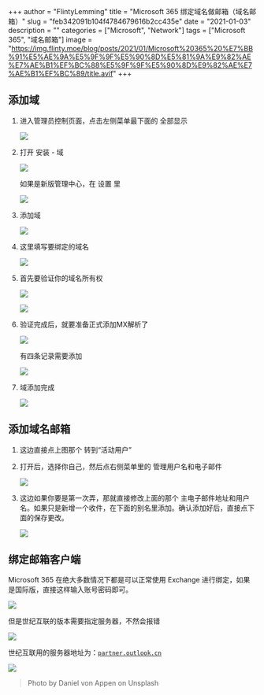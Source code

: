 +++
author = "FlintyLemming"
title = "Microsoft 365 绑定域名做邮箱（域名邮箱）"
slug = "feb342091b104f4784679616b2cc435e"
date = "2021-01-03"
description = ""
categories = ["Microsoft", "Network"]
tags = ["Microsoft 365", "域名邮箱"]
image = "https://img.flinty.moe/blog/posts/2021/01/Microsoft%20365%20%E7%BB%91%E5%AE%9A%E5%9F%9F%E5%90%8D%E5%81%9A%E9%82%AE%E7%AE%B1%EF%BC%88%E5%9F%9F%E5%90%8D%E9%82%AE%E7%AE%B1%EF%BC%89/title.avif"
+++

## 添加域

1. 进入管理员控制页面，点击左侧菜单最下面的 全部显示

    ![](https://img.flinty.moe/blog/posts/2021/01/Microsoft%20365%20%E7%BB%91%E5%AE%9A%E5%9F%9F%E5%90%8D%E5%81%9A%E9%82%AE%E7%AE%B1%EF%BC%88%E5%9F%9F%E5%90%8D%E9%82%AE%E7%AE%B1%EF%BC%89/Untitled.avif)

2. 打开 安装 - 域

    ![](https://img.flinty.moe/blog/posts/2021/01/Microsoft%20365%20%E7%BB%91%E5%AE%9A%E5%9F%9F%E5%90%8D%E5%81%9A%E9%82%AE%E7%AE%B1%EF%BC%88%E5%9F%9F%E5%90%8D%E9%82%AE%E7%AE%B1%EF%BC%89/Untitled%201.avif)

    如果是新版管理中心，在 设置 里

    ![](https://img.flinty.moe/blog/posts/2021/01/Microsoft%20365%20%E7%BB%91%E5%AE%9A%E5%9F%9F%E5%90%8D%E5%81%9A%E9%82%AE%E7%AE%B1%EF%BC%88%E5%9F%9F%E5%90%8D%E9%82%AE%E7%AE%B1%EF%BC%89/Untitled%202.avif)

3. 添加域

    ![](https://img.flinty.moe/blog/posts/2021/01/Microsoft%20365%20%E7%BB%91%E5%AE%9A%E5%9F%9F%E5%90%8D%E5%81%9A%E9%82%AE%E7%AE%B1%EF%BC%88%E5%9F%9F%E5%90%8D%E9%82%AE%E7%AE%B1%EF%BC%89/Untitled%203.avif)

4. 这里填写要绑定的域名

    ![](https://img.flinty.moe/blog/posts/2021/01/Microsoft%20365%20%E7%BB%91%E5%AE%9A%E5%9F%9F%E5%90%8D%E5%81%9A%E9%82%AE%E7%AE%B1%EF%BC%88%E5%9F%9F%E5%90%8D%E9%82%AE%E7%AE%B1%EF%BC%89/Untitled%204.avif)

5. 首先要验证你的域名所有权

    ![](https://img.flinty.moe/blog/posts/2021/01/Microsoft%20365%20%E7%BB%91%E5%AE%9A%E5%9F%9F%E5%90%8D%E5%81%9A%E9%82%AE%E7%AE%B1%EF%BC%88%E5%9F%9F%E5%90%8D%E9%82%AE%E7%AE%B1%EF%BC%89/Untitled%205.avif)

    ![](https://img.flinty.moe/blog/posts/2021/01/Microsoft%20365%20%E7%BB%91%E5%AE%9A%E5%9F%9F%E5%90%8D%E5%81%9A%E9%82%AE%E7%AE%B1%EF%BC%88%E5%9F%9F%E5%90%8D%E9%82%AE%E7%AE%B1%EF%BC%89/Untitled%206.avif)

6. 验证完成后，就要准备正式添加MX解析了

    ![](https://img.flinty.moe/blog/posts/2021/01/Microsoft%20365%20%E7%BB%91%E5%AE%9A%E5%9F%9F%E5%90%8D%E5%81%9A%E9%82%AE%E7%AE%B1%EF%BC%88%E5%9F%9F%E5%90%8D%E9%82%AE%E7%AE%B1%EF%BC%89/Untitled%207.avif)

    有四条记录需要添加

    ![](https://img.flinty.moe/blog/posts/2021/01/Microsoft%20365%20%E7%BB%91%E5%AE%9A%E5%9F%9F%E5%90%8D%E5%81%9A%E9%82%AE%E7%AE%B1%EF%BC%88%E5%9F%9F%E5%90%8D%E9%82%AE%E7%AE%B1%EF%BC%89/Untitled%208.avif)

7. 域添加完成

    ![](https://img.flinty.moe/blog/posts/2021/01/Microsoft%20365%20%E7%BB%91%E5%AE%9A%E5%9F%9F%E5%90%8D%E5%81%9A%E9%82%AE%E7%AE%B1%EF%BC%88%E5%9F%9F%E5%90%8D%E9%82%AE%E7%AE%B1%EF%BC%89/Untitled%209.avif)

## 添加域名邮箱

1. 这边直接点上图那个 转到“活动用户”
2. 打开后，选择你自己，然后点右侧菜单里的 管理用户名和电子邮件

    ![](https://img.flinty.moe/blog/posts/2021/01/Microsoft%20365%20%E7%BB%91%E5%AE%9A%E5%9F%9F%E5%90%8D%E5%81%9A%E9%82%AE%E7%AE%B1%EF%BC%88%E5%9F%9F%E5%90%8D%E9%82%AE%E7%AE%B1%EF%BC%89/Untitled%2010.avif)

3. 这边如果你要是第一次弄，那就直接修改上面的那个 主电子邮件地址和用户名。如果只是新增一个收件，在下面的别名里添加。确认添加好后，直接点下面的保存更改。

    ![](https://img.flinty.moe/blog/posts/2021/01/Microsoft%20365%20%E7%BB%91%E5%AE%9A%E5%9F%9F%E5%90%8D%E5%81%9A%E9%82%AE%E7%AE%B1%EF%BC%88%E5%9F%9F%E5%90%8D%E9%82%AE%E7%AE%B1%EF%BC%89/Untitled%2011.avif)

## 绑定邮箱客户端

Microsoft 365 在绝大多数情况下都是可以正常使用 Exchange 进行绑定，如果是国际版，直接这样输入账号密码即可。

![](https://img.flinty.moe/blog/posts/2021/01/Microsoft%20365%20%E7%BB%91%E5%AE%9A%E5%9F%9F%E5%90%8D%E5%81%9A%E9%82%AE%E7%AE%B1%EF%BC%88%E5%9F%9F%E5%90%8D%E9%82%AE%E7%AE%B1%EF%BC%89/Untitled%2012.avif)

但是世纪互联的版本需要指定服务器，不然会报错

![](https://img.flinty.moe/blog/posts/2021/01/Microsoft%20365%20%E7%BB%91%E5%AE%9A%E5%9F%9F%E5%90%8D%E5%81%9A%E9%82%AE%E7%AE%B1%EF%BC%88%E5%9F%9F%E5%90%8D%E9%82%AE%E7%AE%B1%EF%BC%89/Untitled%2013.avif)

世纪互联用的服务器地址为：[`partner.outlook.cn`](http://partner.outlook.cn/)

![](https://img.flinty.moe/blog/posts/2021/01/Microsoft%20365%20%E7%BB%91%E5%AE%9A%E5%9F%9F%E5%90%8D%E5%81%9A%E9%82%AE%E7%AE%B1%EF%BC%88%E5%9F%9F%E5%90%8D%E9%82%AE%E7%AE%B1%EF%BC%89/Untitled%2014.avif)

> Photo by Daniel von Appen on Unsplash
